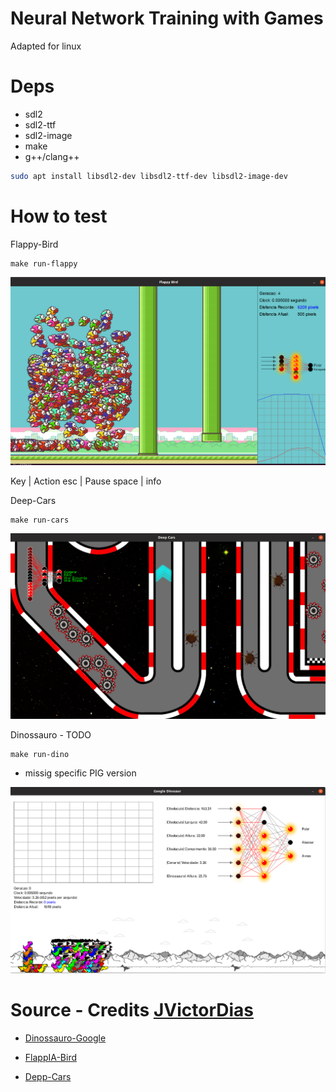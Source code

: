 # Neural Network Training with Games

Adapted for linux

# Deps

* sdl2
* sdl2-ttf
* sdl2-image
* make
* g++/clang++

```sh
sudo apt install libsdl2-dev libsdl2-ttf-dev libsdl2-image-dev
```

# How to test


Flappy-Bird

```
make run-flappy
```
![](doc/flappy.png)

Key | Action
esc | Pause
space | info 



Deep-Cars

```
make run-cars
```

![](doc/cars.png)


Dinossauro - TODO

```
make run-dino
```

* missig specific PIG version

![](doc/dino.png)

# Source - Credits [JVictorDias](https://github.com/JVictorDias)

* [Dinossauro-Google](https://github.com/JVictorDias/Dinossauro-Google)

* [FlappIA-Bird](https://github.com/JVictorDias/FlappIA-Bird)

* [Depp-Cars](https://github.com/JVictorDias/DeepCars)
